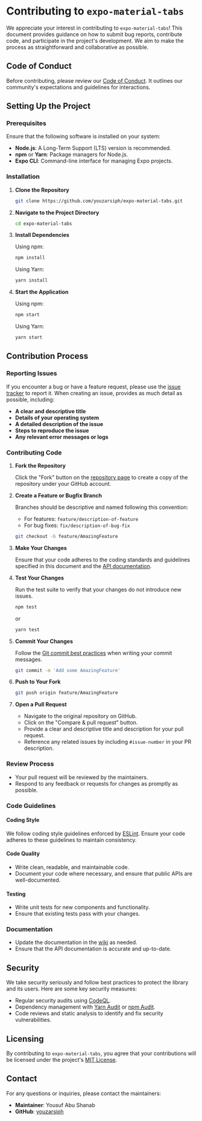 # Contributing to `expo-material-tabs`

We appreciate your interest in contributing to `expo-material-tabs`! This document provides guidance on how to submit bug reports, contribute code, and participate in the project's development. We aim to make the process as straightforward and collaborative as possible.

## Code of Conduct

Before contributing, please review our [Code of Conduct](CODE_OF_CONDUCT.md). It outlines our community's expectations and guidelines for interactions.

## Setting Up the Project

### Prerequisites

Ensure that the following software is installed on your system:

- **Node.js**: A Long-Term Support (LTS) version is recommended.
- **npm** or **Yarn**: Package managers for Node.js.
- **Expo CLI**: Command-line interface for managing Expo projects.

### Installation

1. **Clone the Repository**

   ```bash
   git clone https://github.com/youzarsiph/expo-material-tabs.git
   ```

2. **Navigate to the Project Directory**

   ```bash
   cd expo-material-tabs
   ```

3. **Install Dependencies**

   Using npm:

   ```bash
   npm install
   ```

   Using Yarn:

   ```bash
   yarn install
   ```

4. **Start the Application**

   Using npm:

   ```bash
   npm start
   ```

   Using Yarn:

   ```bash
   yarn start
   ```

## Contribution Process

### Reporting Issues

If you encounter a bug or have a feature request, please use the [issue tracker](https://github.com/youzarsiph/expo-material-tabs/issues) to report it. When creating an issue, provides as much detail as possible, including:

- **A clear and descriptive title**
- **Details of your operating system**
- **A detailed description of the issue**
- **Steps to reproduce the issue**
- **Any relevant error messages or logs**

### Contributing Code

1. **Fork the Repository**

   Click the "Fork" button on the [repository page](https://github.com/youzarsiph/expo-material-tabs) to create a copy of the repository under your GitHub account.

2. **Create a Feature or Bugfix Branch**

   Branches should be descriptive and named following this convention:

   - For features: `feature/description-of-feature`
   - For bug fixes: `fix/description-of-bug-fix`

   ```bash
   git checkout -b feature/AmazingFeature
   ```

3. **Make Your Changes**

   Ensure that your code adheres to the coding standards and guidelines specified in this document and the [API documentation](https://github.com/youzarsiph/expo-material-tabs/wiki).

4. **Test Your Changes**

   Run the test suite to verify that your changes do not introduce new issues.

   ```bash
   npm test
   ```

   or

   ```bash
   yarn test
   ```

5. **Commit Your Changes**

   Follow the [Git commit best practices](https://chris.beams.io/posts/git-commit/) when writing your commit messages.

   ```bash
   git commit -m 'Add some AmazingFeature'
   ```

6. **Push to Your Fork**

   ```bash
   git push origin feature/AmazingFeature
   ```

7. **Open a Pull Request**

   - Navigate to the original repository on GitHub.
   - Click on the "Compare & pull request" button.
   - Provide a clear and descriptive title and description for your pull request.
   - Reference any related issues by including `#issue-number` in your PR description.

### Review Process

- Your pull request will be reviewed by the maintainers.
- Respond to any feedback or requests for changes as promptly as possible.

### Code Guidelines

#### Coding Style

We follow coding style guidelines enforced by [ESLint](https://eslint.org/). Ensure your code adheres to these guidelines to maintain consistency.

#### Code Quality

- Write clean, readable, and maintainable code.
- Document your code where necessary, and ensure that public APIs are well-documented.

#### Testing

- Write unit tests for new components and functionality.
- Ensure that existing tests pass with your changes.

### Documentation

- Update the documentation in the [wiki](https://github.com/youzarsiph/expo-material-tabs/wiki) as needed.
- Ensure that the API documentation is accurate and up-to-date.

## Security

We take security seriously and follow best practices to protect the library and its users. Here are some key security measures:

- Regular security audits using [CodeQL](https://codeql.github.com/).
- Dependency management with [Yarn Audit](https://classic.yarnpkg.com/en/package/yarn-audit/) or [npm Audit](https://docs.npmjs.com/cli/v7/commands/npm-audit).
- Code reviews and static analysis to identify and fix security vulnerabilities.

## Licensing

By contributing to `expo-material-tabs`, you agree that your contributions will be licensed under the project's [MIT License](LICENSE).

## Contact

For any questions or inquiries, please contact the maintainers:

- **Maintainer**: Yousuf Abu Shanab
- **GitHub**: [youzarsiph](https://github.com/youzarsiph)
